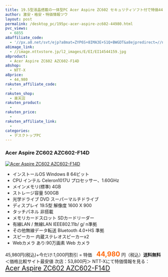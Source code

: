 ```yaml
---
title: 19.5型液晶搭載の一体型PC Acer Aspire ZC602 セキュリティソフト付で特価44,980円！送料無料！
author: 激安・格安・特価情報ツウ
layout: post
permalink: /desktop_pc/195pc-acer-aspire-zc602-44980.html
pvc_views:
  - 6855
a8affiliate_code:
  - '//px.a8.net/svt/ejp?a8mat=ZYP6S+8IMA3E+S1Q+BWGDT&a8ejpredirect=//nttxstore.jp/_II_EI14544159'
a8image_link:
  - //image.nttxstore.jp/l2_images/E/EI/EI14544159.jpg
a8product:
  - Acer Aspire ZC602 AZC602-F14D
a8shop:
  - NTT-X
a8price:
  - 44,980
rakuten_affiliate_code:
  -
rakuten_shop:
  - 楽天店
rakuten_product:
  -
rakuten_price:
  -
rakuten_affiliate_link:
  -
categories:
  - デスクトップPC
---
```

### Acer Aspire ZC602 AZC602-F14D

<div class="img-bg2 img_L">
  <a title="Acer Aspire ZC602 AZC602-F14D" href="//px.a8.net/svt/ejp?a8mat=ZYP6S+8IMA3E+S1Q+BWGDT&a8ejpredirect=//nttxstore.jp/_II_EI14544159" target="_blank"><img src="//i1.wp.com/image.nttxstore.jp/l2_images/E/EI/EI14544159.jpg?resize=120%2C120" border="0" alt="Acer Aspire ZC602 AZC602-F14D" style="border: 0pt none;" data-recalc-dims="1" /></a>
</div>

<!--more-->

  * インストールOS Windows 8 64ビット
  * CPU インテル Celeron1017U プロセッサー、1.60GHz
  * メインメモリ(標準) 4GB
  * ストレージ容量 500GB
  * 光学ドライブ DVD スーパーマルチドライブ
  * ディスプレイ 19.5型 解像度 1600 X 900
  * タッチパネル 非搭載
  * メモリカードスロット SDカードリーダー
  * 有線LAN / 無線LAN IEEE802.11b/ g/ n準拠
  * その他無線データ転送 Bluetooth 4.0+HS 準拠
  * スピーカー 内蔵ステレオスピーカーx2
  * Webカメラ あり:90万画素 Web カメラ

45,980円(税込)+今だけ:1,000円割引 = 特価　<span style="color: #ff6600; font-size: 150%;"><strong>44,980</strong></span> 円（税込）**送料無料** ＜価格比較サイト最安値 次店：53,800円＞
NTT-Xにて特価情報を見る： <span style="font-size: 150%;"><a href="//px.a8.net/svt/ejp?a8mat=ZYP6S+8IMA3E+S1Q+BWGDT&a8ejpredirect=//nttxstore.jp/_II_EI14544159" target="_blank">Acer Aspire ZC602 AZC602-F14D</a></p>